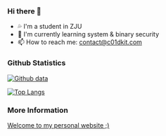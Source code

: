 ### Hi there 👋

- 💦 I'm a student in ZJU
- 🌱 I'm currently learning system & binary security
- 📫 How to reach me: contact@c01dkit.com

### Github Statistics

[![Github data](https://github-readme-stats.vercel.app/api?username=c01dkit)]()

[![Top Langs](https://github-readme-stats.vercel.app/api/top-langs/?username=c01dkit&layout=compact&langs_count=10)](https://github.com/anuraghazra/github-readme-stats)
<!--
- 🔭 I’m currently working on ZJU NESA Reasearch Lab
- 👯 I’m looking to collaborate on ...
- 🤔 I’m looking for help with ...
- 💬 Ask me about ...
- 😄 Pronouns: ...
- ⚡ Fun fact: ...
-->

### More Information

[Welcome to my personal website ;) ](https://www.c01dkit.com)
